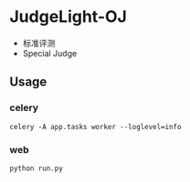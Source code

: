 # JudgeLight-OJ

- 标准评测
- Special Judge

## Usage

### celery

```
celery -A app.tasks worker --loglevel=info
```

### web

```
python run.py
```
